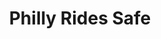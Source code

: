 ---
pid: FS61
title: Philly Rides Safe
location_transcription: On the middle island; Broad & Walnut
zipcode: '19145'
outside_phl: 
neighborhood: Passyunk
age: '24'
age_range: 20-29
instagram: 
image_file_name: FS_61.jpg
proposal_transcription: 
topic: Philadelphia
topic_summary: '0'
type: Street
keywords_other: 
credit: 
image_labels: "//Bikes Only// and a bike rider, In the bike lane on the street."
twitter: 
facebook: 
permalink: "/monuments/fs61/"
layout: item-page
---